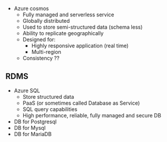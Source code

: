 - Azure cosmos
  - Fully managed and serverless service  
  - Globally distributed
  - Used to store semi-structured data (schema less) 
  - Ability to replicate geographically
  - Designed for: 
    - Highly responsive application (real time)
    - Multi-region
  - Consistency ?? 

## RDMS
- Azure SQL
  - Store structured data
  - PaaS (or sometimes called Database as Service)
  - SQL query capabilities
  - High performance, reliable, fully managed and secure DB
- DB for Postgresql
- DB for Mysql
- DB for MariaDB

